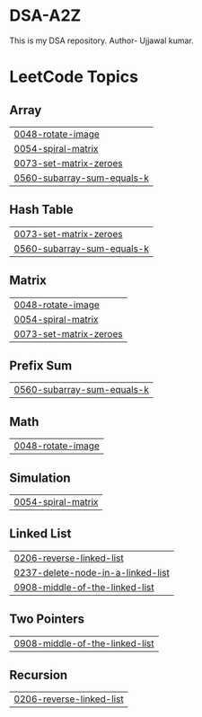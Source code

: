 # DSA-A2Z
This is my DSA repository.
Author- Ujjawal kumar.

<!---LeetCode Topics Start-->
# LeetCode Topics
## Array
|  |
| ------- |
| [0048-rotate-image](https://github.com/ujjawalkr07/DSA-A2Z/tree/master/0048-rotate-image) |
| [0054-spiral-matrix](https://github.com/ujjawalkr07/DSA-A2Z/tree/master/0054-spiral-matrix) |
| [0073-set-matrix-zeroes](https://github.com/ujjawalkr07/DSA-A2Z/tree/master/0073-set-matrix-zeroes) |
| [0560-subarray-sum-equals-k](https://github.com/ujjawalkr07/DSA-A2Z/tree/master/0560-subarray-sum-equals-k) |
## Hash Table
|  |
| ------- |
| [0073-set-matrix-zeroes](https://github.com/ujjawalkr07/DSA-A2Z/tree/master/0073-set-matrix-zeroes) |
| [0560-subarray-sum-equals-k](https://github.com/ujjawalkr07/DSA-A2Z/tree/master/0560-subarray-sum-equals-k) |
## Matrix
|  |
| ------- |
| [0048-rotate-image](https://github.com/ujjawalkr07/DSA-A2Z/tree/master/0048-rotate-image) |
| [0054-spiral-matrix](https://github.com/ujjawalkr07/DSA-A2Z/tree/master/0054-spiral-matrix) |
| [0073-set-matrix-zeroes](https://github.com/ujjawalkr07/DSA-A2Z/tree/master/0073-set-matrix-zeroes) |
## Prefix Sum
|  |
| ------- |
| [0560-subarray-sum-equals-k](https://github.com/ujjawalkr07/DSA-A2Z/tree/master/0560-subarray-sum-equals-k) |
## Math
|  |
| ------- |
| [0048-rotate-image](https://github.com/ujjawalkr07/DSA-A2Z/tree/master/0048-rotate-image) |
## Simulation
|  |
| ------- |
| [0054-spiral-matrix](https://github.com/ujjawalkr07/DSA-A2Z/tree/master/0054-spiral-matrix) |
## Linked List
|  |
| ------- |
| [0206-reverse-linked-list](https://github.com/ujjawalkr07/DSA-A2Z/tree/master/0206-reverse-linked-list) |
| [0237-delete-node-in-a-linked-list](https://github.com/ujjawalkr07/DSA-A2Z/tree/master/0237-delete-node-in-a-linked-list) |
| [0908-middle-of-the-linked-list](https://github.com/ujjawalkr07/DSA-A2Z/tree/master/0908-middle-of-the-linked-list) |
## Two Pointers
|  |
| ------- |
| [0908-middle-of-the-linked-list](https://github.com/ujjawalkr07/DSA-A2Z/tree/master/0908-middle-of-the-linked-list) |
## Recursion
|  |
| ------- |
| [0206-reverse-linked-list](https://github.com/ujjawalkr07/DSA-A2Z/tree/master/0206-reverse-linked-list) |
<!---LeetCode Topics End-->